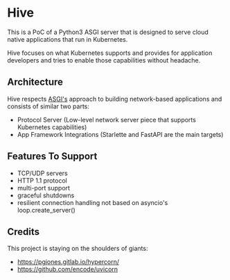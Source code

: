 # Hive

This is a PoC of a Python3 ASGI server that is designed to serve cloud native applications that run in Kubernetes. 

Hive focuses on what Kubernetes supports and provides for application developers and 
tries to enable those capabilities without headache.

## Architecture

Hive respects [ASGI's](https://asgi.readthedocs.io/en/latest/introduction.html#introduction) approach to building 
network-based applications and consists of similar two parts:

- Protocol Server (Low-level network server piece that supports Kubernetes capabilities)
- App Framework Integrations (Starlette and FastAPI are the main targets)

## Features To Support

- TCP/UDP servers
- HTTP 1.1 protocol
- multi-port support
- graceful shutdowns
- resilient connection handling not based on asyncio's loop.create_server()

## Credits

This project is staying on the shoulders of giants:

- https://pgjones.gitlab.io/hypercorn/
- https://github.com/encode/uvicorn

